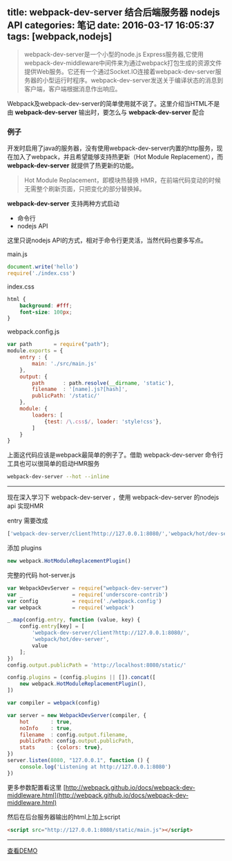 title: webpack-dev-server 结合后端服务器 nodejs API
categories: 笔记
date: 2016-03-17 16:05:37
tags: [webpack,nodejs]
---
<!--摘要-->
<!--more-->

>webpack-dev-server是一个小型的node.js Express服务器,它使用webpack-dev-middleware中间件来为通过webpack打包生成的资源文件提供Web服务。它还有一个通过Socket.IO连接着webpack-dev-server服务器的小型运行时程序。webpack-dev-server发送关于编译状态的消息到客户端，客户端根据消息作出响应。

Webpack及webpack-dev-server的简单使用就不说了。这里介绍当HTML不是由 **webpack-dev-server** 输出时，要怎么与 **webpack-dev-server** 配合

### 例子
开发时启用了java的服务器，没有使用webpack-dev-server内置的http服务，现在加入了webpack，并且希望能够支持热更新（Hot Module Replacement），而 **webpack-dev-server** 就提供了热更新的功能。
>Hot Module Replacement，即模块热替换 HMR，在前端代码变动的时候无需整个刷新页面，只把变化的部分替换掉。

 **webpack-dev-server** 支持两种方式启动
* 命令行
* nodejs API

这里只说nodejs API的方式，相对于命令行更灵活，当然代码也要多写点。


main.js
```javascript
document.write('hello')
require('./index.css')
```
index.css
```css
html {
    background: #fff;
    font-size: 100px;
}
```
webpack.config.js
```javascript
var path       = require("path");
module.exports = {
    entry : {
        main: './src/main.js'
    },
    output: {
        path      : path.resolve(__dirname, 'static'),
        filename  : '[name].js?[hash]',
        publicPath: '/static/'
    },
    module: {
        loaders: [
            {test: /\.css$/, loader: 'style!css'},
        ]
    }
}
```
上面这代码应该是webpack最简单的例子了。借助 webpack-dev-server 命令行工具也可以很简单的启动HMR服务
```bash
webpack-dev-server --hot --inline
```

---

现在深入学习下 webpack-dev-server ，使用 webpack-dev-server 的nodejs api 实现HMR


entry 需要改成
```javascript
['webpack-dev-server/client?http://127.0.0.1:8080/','webpack/hot/dev-server','./src/main.js']
```
添加 plugins
```javascript
new webpack.HotModuleReplacementPlugin()
```

完整的代码 hot-server.js
```javascript
var WebpackDevServer = require("webpack-dev-server")
var _                = require('underscore-contrib')
var config           = require('./webpack.config')
var webpack          = require('webpack')

_.map(config.entry, function (value, key) {
    config.entry[key] = [
        'webpack-dev-server/client?http://127.0.0.1:8080/',
        'webpack/hot/dev-server',
        value
    ];
})
config.output.publicPath = 'http://localhost:8080/static/'

config.plugins = (config.plugins || []).concat([
    new webpack.HotModuleReplacementPlugin(),
])

var compiler = webpack(config)

var server = new WebpackDevServer(compiler, {
    hot       : true,
    noInfo    : true,
    filename  : config.output.filename,
    publicPath: config.output.publicPath,
    stats     : {colors: true},
})
server.listen(8080, "127.0.0.1", function () {
    console.log('Listening at http://127.0.0.1:8080')
})
```
更多参数配置看这里
[http://webpack.github.io/docs/webpack-dev-middleware.html](http://webpack.github.io/docs/webpack-dev-middleware.html)

然后在后台服务器输出的html上加上script
```html
<script src="http://127.0.0.1:8080/static/main.js"></script>
```

---

[查看DEMO](https://github.com/fzred/webpack-demo/tree/master/webpack-dev-server)


